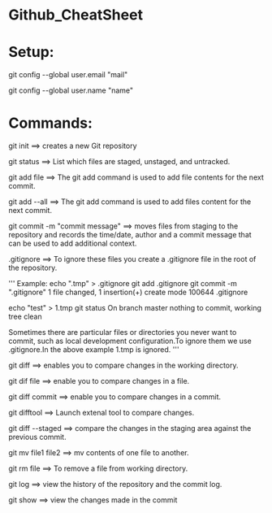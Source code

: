 # Github_CheatSheet

# Setup:

git config --global user.email "mail"

git config --global user.name "name"

# Commands:

git init                       ==> creates a new Git repository

git status                     ==> List which files are staged, unstaged, and untracked.

git add file                   ==> The git add command is used to add file contents for the next commit.

git add --all                  ==> The git add command is used to add files content for the next commit.

git commit -m "commit message" ==> moves files from staging to the repository and records the time/date, author and a commit message that can be used to add additional context.

.gitignore                     ==> To ignore these files you create a .gitignore file in the root of the repository.

'''
Example:
echo ".tmp" > .gitignore
git add .gitignore
git commit -m ".gitignore"
 1 file changed, 1 insertion(+)
 create mode 100644 .gitignore

echo "test" > 1.tmp
git status
On branch master
nothing to commit, working tree clean

Sometimes there are particular files or directories you never want to commit, such as local development configuration.To ignore them we use .gitignore.In the above example 1.tmp is ignored.
'''

git diff ==> enables you to compare changes in the working directory.

git dif file       ==> enable you to compare changes in a file.

git diff commit    ==> enable you to compare changes in a commit.

git difftool      ==> Launch extenal tool to compare changes.

git diff --staged  ==>  compare the changes in the staging area against the previous commit.

git mv file1 file2 ==> mv contents of one file to another.

git rm file         ==> To remove a file from working directory.

git log             ==> view the history of the repository and the commit log.

git show <commithash>   ==> view the changes made in the commit
